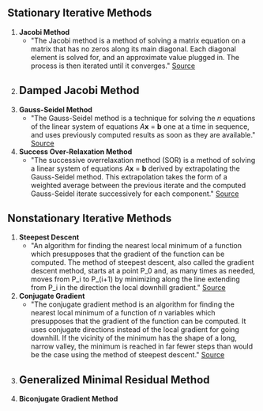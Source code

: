 ## Stationary Iterative Methods

1. **Jacobi Method**
	- "The Jacobi method is a method of solving a matrix equation on a matrix that has no zeros along its main diagonal. Each diagonal element is solved for, and an approximate value plugged in. The process is then iterated until it converges." [Source](http://mathworld.wolfram.com/JacobiMethod.html)
2. **Damped Jacobi Method**
	- 
3. **Gauss-Seidel Method**
	- "The Gauss-Seidel method is a technique for solving the *n* equations of the linear system of equations *A***x** = **b** one at a time in sequence, and uses previously computed results as soon as they are available." [Source](http://mathworld.wolfram.com/Gauss-SeidelMethod.html)
4. **Success Over-Relaxation Method**
	- "The successive overrelaxation method (SOR) is a method of solving a linear system of equations *A***x** = **b** derived by extrapolating the Gauss-Seidel method. This extrapolation takes the form of a weighted average between the previous iterate and the computed Gauss-Seidel iterate successively for each component." [Source](http://mathworld.wolfram.com/SuccessiveOverrelaxationMethod.html)

## Nonstationary Iterative Methods

1. **Steepest Descent**
	- "An algorithm for finding the nearest local minimum of a function which presupposes that the gradient of the function can be computed. The method of steepest descent, also called the gradient descent method, starts at a point P_0 and, as many times as needed, moves from P_i to P_(i+1) by minimizing along the line extending from P_i in the direction the local downhill gradient." [Source](http://mathworld.wolfram.com/MethodofSteepestDescent.html)
2. **Conjugate Gradient**
	- "The conjugate gradient method is an algorithm for finding the nearest local minimum of a function of *n* variables which presupposes that the gradient of the function can be computed. It uses conjugate directions instead of the local gradient for going downhill. If the vicinity of the minimum has the shape of a long, narrow valley, the minimum is reached in far fewer steps than would be the case using the method of steepest descent." [Source](http://mathworld.wolfram.com/ConjugateGradientMethod.html)
3. **Generalized Minimal Residual Method**
	- 
4. **Biconjugate Gradient Method**